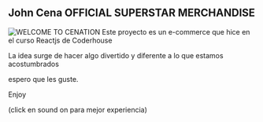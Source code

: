 ## John Cena OFFICIAL SUPERSTAR MERCHANDISE

![WELCOME TO CENATION](https://solowrestling.mundodeportivo.com/uploads/RESEM98637john_cena.jpg)
Este proyecto es un e-commerce que hice en el curso Reactjs de Coderhouse

La idea surge de hacer algo divertido y diferente a lo que estamos acostumbrados

espero que les guste.

Enjoy

(click en sound on para mejor experiencia)
